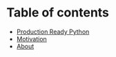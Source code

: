 # Table of contents

* [Production Ready Python](README.md)
* [Motivation](motivation.md)
* [About](about.md)

